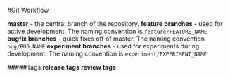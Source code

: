 #Git Workflow

**master** - the central branch of the repository.
**feature branches** - used for active development. The naming convention is ``feature/FEATURE_NAME``  
**bugfix branches** - quick fixes off of master. The naming convention ``bug/BUG_NAME``
**experiment branches** - used for experiments during development. The naming convention is ``experiment/EXPERIMENT_NAME``

#####Tags
**release tags**
**review tags**